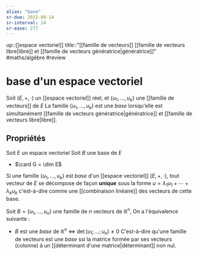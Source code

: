 ```yaml
---
alias: "base"
sr-due: 2022-09-14
sr-interval: 24
sr-ease: 277
---
```

up::[[espace vectoriel]]
title::"[[famille de vecteurs]] [[famille de vecteurs libre|libre]] et [[famille de vecteurs génératrice|génératrice]]"
#maths/algèbre #review 
# base d'un espace vectoriel
Soit $(E, +, \cdot)$ un [[espace vectoriel]] réel, et $\{u_1,\ldots,u_k\}$ une [[famille de vecteurs]] de $E$
La famille $\{u_1,\ldots,u_k\}$ est une _base_ lorsqu'elle est simultanément [[famille de vecteurs génératrice|génératrice]] et [[famille de vecteurs libre|libre]].

## Propriétés
Soit $E$ un espace vectoriel
Soit $B$ une base de $E$
 - $\card G = \dim E$

Si une famille $\{u_1,\ldots,u_k\}$ est _base_ d'un [[espace vectoriel]] $(E,+,\cdot)$,
tout vecteur de $E$ se décompose de façon **unique** sous la forme $u = \lambda_1u_1+\cdots+\lambda_ku_k$
c'est-à-dire comme une [[combinaison linéaire]] des vecteurs de cette base.


Soit $B=\{u_1,\ldots,u_n\}$ une famille de $n$ vecteurs de $\mathbb{R}^n$, On a l'équivalence suivante :
 - $B$ est une _base_ de $\mathbb{R}^n$ $\iff$ $\det(u_1;\ldots;u_n) \neq 0$ 
C'est-à-dire qu'une famille de vecteurs est une _base_ ssi la matrice formée par ses vecteurs (colonne) à un [[déterminant d'une matrice|déterminant]] non nul.

